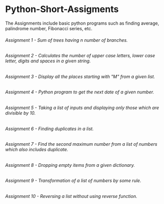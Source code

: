 # Python-Short-Assigments

The Assignments include basic python programs such as finding average, palindrome number, Fibonacci series, etc.
###### Assignment 1 - Sum of trees having n number of branches.
###### Assignment 2 - Calculates the number of upper case letters, lower case letter, digits and spaces in a given string.
###### Assignment 3 - Display all the places starting with "M" from a given list.
###### Assignment 4 - Python program to get the next date of a given number.
###### Assignment 5 - Taking a list of inputs and displaying only those which are divisible by 10.
###### Assignment 6 - Finding duplicates in a list.
###### Assignment 7 - Find the second maximum number from a list of numbers which also includes duplicate.
###### Assignment 8 - Dropping empty items from a given dictionary.
###### Assignment 9 - Transformation of a list of numbers by some rule.
###### Assignment 10 - Reversing a list without using reverse function.
